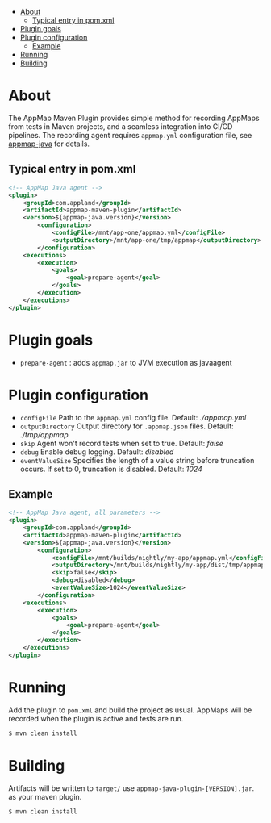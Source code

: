 - [About](#about)
  - [Typical entry in pom.xml](#typical-entry-in-pomxml)
- [Plugin goals](#plugin-goals)
- [Plugin configuration](#plugin-configuration)
  - [Example](#example)
- [Running](#running)
- [Building](#building)

# About

The AppMap Maven Plugin provides simple method for recording AppMaps from tests in Maven projects, and a seamless integration into CI/CD pipelines. The recording agent requires `appmap.yml` configuration file, see [appmap-java](../README.md) for details.

## Typical entry in pom.xml
```xml
<!-- AppMap Java agent -->
<plugin>
    <groupId>com.appland</groupId>
    <artifactId>appmap-maven-plugin</artifactId>
    <version>${appmap-java.version}</version>
        <configuration>
            <configFile>/mnt/app-one/appmap.yml</configFile>
            <outputDirectory>/mnt/app-one/tmp/appmap</outputDirectory>
        </configuration>
    <executions>
        <execution>
            <goals>
                <goal>prepare-agent</goal>
            </goals>
        </execution>
    </executions>
</plugin>
```

# Plugin goals
- `prepare-agent` : adds `appmap.jar` to JVM execution as javaagent

# Plugin configuration
- `configFile` Path to the `appmap.yml` config file. Default: _./appmap.yml_
- `outputDirectory` Output directory for `.appmap.json` files. Default: _./tmp/appmap_
- `skip` Agent won't record tests when set to true. Default: _false_ 
- `debug` Enable debug logging. Default: _disabled_
- `eventValueSize` Specifies the length of a value string before truncation occurs. If set to 0, truncation is disabled. Default: _1024_

## Example
```xml
<!-- AppMap Java agent, all parameters -->
<plugin>
    <groupId>com.appland</groupId>
    <artifactId>appmap-maven-plugin</artifactId>
    <version>${appmap-java.version}</version>
        <configuration>
            <configFile>/mnt/builds/nightly/my-app/appmap.yml</configFile>
            <outputDirectory>/mnt/builds/nightly/my-app/dist/tmp/appmap</outputDirectory>
            <skip>false</skip>
            <debug>disabled</debug>
            <eventValueSize>1024</eventValueSize>
        </configuration>
    <executions>
        <execution>
            <goals>
                <goal>prepare-agent</goal>
            </goals>
        </execution>
    </executions>
</plugin>
```

# Running
Add the plugin to `pom.xml` and build the project as usual. AppMaps will be recorded when the plugin is active and tests are run.

```bash
$ mvn clean install
```

# Building

Artifacts will be written to `target/` use `appmap-java-plugin-[VERSION].jar`. as your maven plugin.

```bash
$ mvn clean install
```